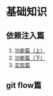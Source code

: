 ﻿# 基础知识

## 依赖注入篇

1. [功能篇（上）][1]
2. [功能篇（下）][2]
3. [实现篇][3]


## git flow篇





  [1]: https://github.com/static-mkk/MyDocument/blob/master/dependency%20inject/%E4%BE%9D%E8%B5%96%E6%B3%A8%E5%85%A5%E2%80%94%E2%80%94%E5%8A%9F%E8%83%BD%E7%AF%87%EF%BC%88%E4%B8%8A%EF%BC%89.adoc
  [2]: https://github.com/static-mkk/MyDocument/blob/master/dependency%20inject/%E4%BE%9D%E8%B5%96%E6%B3%A8%E5%85%A5%E2%80%94%E2%80%94%E5%8A%9F%E8%83%BD%E7%AF%87%EF%BC%88%E4%B8%8B%EF%BC%89.adoc
  [3]: https://github.com/static-mkk/MyDocument/blob/master/dependency%20inject/%E4%BE%9D%E8%B5%96%E6%B3%A8%E5%85%A5%E2%80%94%E2%80%94%E5%AE%9E%E7%8E%B0%E7%AF%87.adoc